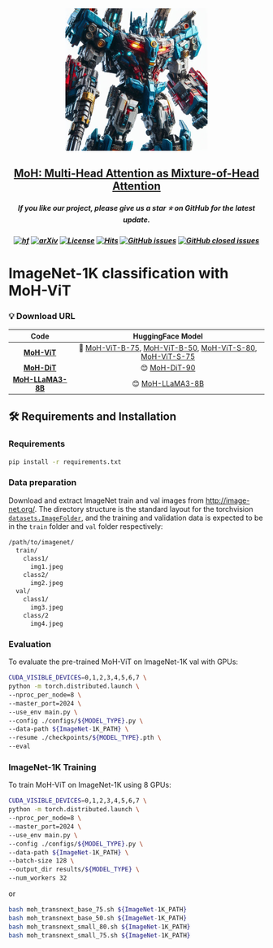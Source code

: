 <div align=center>
<img src="../figures/fig1.png" width="280px">
</div>

<h2 align="center"> <a href="">MoH: Multi-Head Attention as Mixture-of-Head Attention

</a></h2>
<h5 align="center"> If you like our project, please give us a star ⭐ on GitHub for the latest update.</h5>

<h5 align=center>

<!-- [![Demo](https://img.shields.io/badge/⚡-Hugging%20Face%20Demo-yellow.svg)](https://huggingface.co/spaces/Chat-UniVi/Chat-UniVi) -->
[![hf](https://img.shields.io/badge/🤗-Hugging%20Face-blue.svg)](https://huggingface.co/Chat-UniVi)
[![arXiv](https://img.shields.io/badge/Arxiv-2311.08046-b31b1b.svg?logo=arXiv)]()
[![License](https://img.shields.io/badge/Code%20License-Apache2.0-yellow)](https://github.com/SkyworkAI/MoH/blob/main/LICENSE)
[![Hits](https://hits.seeyoufarm.com/api/count/incr/badge.svg?url=https%3A%2F%2Fgithub.com%2FSkyworkAI%2FMoH&count_bg=%2379C83D&title_bg=%23555555&icon=&icon_color=%23E7E7E7&title=Visitor&edge_flat=false)](https://hits.seeyoufarm.com)
[![GitHub issues](https://img.shields.io/github/issues/SkyworkAI/MoH?color=critical&label=Issues)](https://github.com/SkyworkAI/MoH/issues?q=is%3Aopen+is%3Aissue)
[![GitHub closed issues](https://img.shields.io/github/issues-closed/SkyworkAI/MoH?color=success&label=Issues)](https://github.com/SkyworkAI/MoH/issues?q=is%3Aissue+is%3Aclosed)
</h5>

# ImageNet-1K classification with MoH-ViT

### 💡 Download URL

<div align=center>

|                   Code                    |                                                                                                                         HuggingFace Model                                                                                                                         |  
|:-----------------------------------------:|:-----------------------------------------------------------------------------------------------------------------------------------------------------------------------------------------------------------------------------------------------------------------:|
|     **[MoH-ViT](MoH-ViT/Readme.md)**      | 🤗 [MoH-ViT-B-75](https://huggingface.co/Chat-UniVi/MoH-ViT-B-75), [MoH-ViT-B-50](https://huggingface.co/Chat-UniVi/MoH-ViT-B-50), [MoH-ViT-S-80](https://huggingface.co/Chat-UniVi/MoH-ViT-S-80), [MoH-ViT-S-75](https://huggingface.co/Chat-UniVi/MoH-ViT-S-75) |
|     **[MoH-DiT](MoH-DiT/Readme.md)**      |                                                                                                 😊 [MoH-DiT-90](https://huggingface.co/Chat-UniVi/MoH-DiT-XL-90)                                                                                                  | 
| **[MoH-LLaMA3-8B](MoH-LLaMA3/Readme.md)** |                                                                                                                        😊 [MoH-LLaMA3-8B](https://huggingface.co/Chat-UniVi/MoH-LLaMA3-8B)                                                                                                                         | 

</div>

## 🛠️ Requirements and Installation
### Requirements
```bash
pip install -r requirements.txt
```

### Data preparation

Download and extract ImageNet train and val images from http://image-net.org/.
The directory structure is the standard layout for the torchvision [`datasets.ImageFolder`](https://pytorch.org/vision/main/generated/torchvision.datasets.ImageFolder.html), and the training and validation data is expected to be in the `train` folder and `val` folder respectively:

```
/path/to/imagenet/
  train/
    class1/
      img1.jpeg
    class2/
      img2.jpeg
  val/
    class1/
      img3.jpeg
    class/2
      img4.jpeg
```

### Evaluation

To evaluate the pre-trained MoH-ViT on ImageNet-1K val with GPUs:

```bash
CUDA_VISIBLE_DEVICES=0,1,2,3,4,5,6,7 \
python -m torch.distributed.launch \
--nproc_per_node=8 \
--master_port=2024 \
--use_env main.py \
--config ./configs/${MODEL_TYPE}.py \
--data-path ${ImageNet-1K_PATH} \
--resume ./checkpoints/${MODEL_TYPE}.pth \
--eval
```

### ImageNet-1K Training

To train MoH-ViT on ImageNet-1K using 8 GPUs:

```bash
CUDA_VISIBLE_DEVICES=0,1,2,3,4,5,6,7 \
python -m torch.distributed.launch \
--nproc_per_node=8 \
--master_port=2024 \
--use_env main.py \
--config ./configs/${MODEL_TYPE}.py \
--data-path ${ImageNet-1K_PATH} \
--batch-size 128 \
--output_dir results/${MODEL_TYPE} \
--num_workers 32
```

or

```bash
bash moh_transnext_base_75.sh ${ImageNet-1K_PATH}
bash moh_transnext_base_50.sh ${ImageNet-1K_PATH}
bash moh_transnext_small_80.sh ${ImageNet-1K_PATH}
bash moh_transnext_small_75.sh ${ImageNet-1K_PATH}
```
